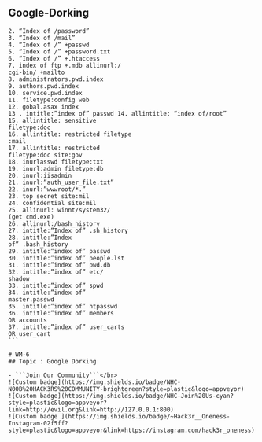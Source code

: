## Google-Dorking
````1.“Index of /admin”
2. “Index of /password”
3. “Index of /mail”
4. “Index of /” +passwd
5. “Index of /” +password.txt
6. “Index of /” +.htaccess
7. index of ftp +.mdb allinurl:/
cgi-bin/ +mailto
8. administrators.pwd.index
9. authors.pwd.index
10. service.pwd.index
11. filetype:config web
12. gobal.asax index
13 . intitle:”index of” passwd 14. allintitle: “index of/root”
15. allintitle: sensitive
filetype:doc
16. allintitle: restricted filetype
:mail
17. allintitle: restricted
filetype:doc site:gov
18. inurlasswd filetype:txt
19. inurl:admin filetype:db
20. inurl:iisadmin
21. inurl:”auth_user_file.txt”
22. inurl:”wwwroot/*.”
23. top secret site:mil
24. confidential site:mil
25. allinurl: winnt/system32/
(get cmd.exe)
26. allinurl:/bash_history
27. intitle:”Index of” .sh_history
28. intitle:”Index
of” .bash_history
29. intitle:”index of” passwd
30. intitle:”index of” people.lst
31. intitle:”index of” pwd.db
32. intitle:”index of” etc/
shadow
33. intitle:”index of” spwd
34. intitle:”index of”
master.passwd
35. intitle:”index of” htpasswd
36. intitle:”index of” members
OR accounts
37. intitle:”index of” user_carts
OR user_cart
```

# WM-6
## Topic : Google Dorking

- ```Join Our Community```</br>  
![Custom badge](https://img.shields.io/badge/NHC-N00B%20HACK3RS%20COMMUNITY-brightgreen?style=plastic&logo=appveyor)
![Custom badge](https://img.shields.io/badge/NHC-Join%20Us-cyan?style=plastic&logo=appveyor?link=http://evil.org&link=http://127.0.0.1:800)
![Custom badge ](https://img.shields.io/badge/~Hack3r__Oneness-Instagram-02f5ff?style=plastic&logo=appveyor&link=https://instagram.com/hack3r_oneness)

